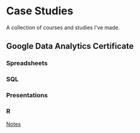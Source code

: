 # Case Studies
A collection of courses and studies I've made.

## Google Data Analytics Certificate

### Spreadsheets

### SQL

### Presentations

### R

[Notes](./google-data-analytics-certificate/r/index.r)